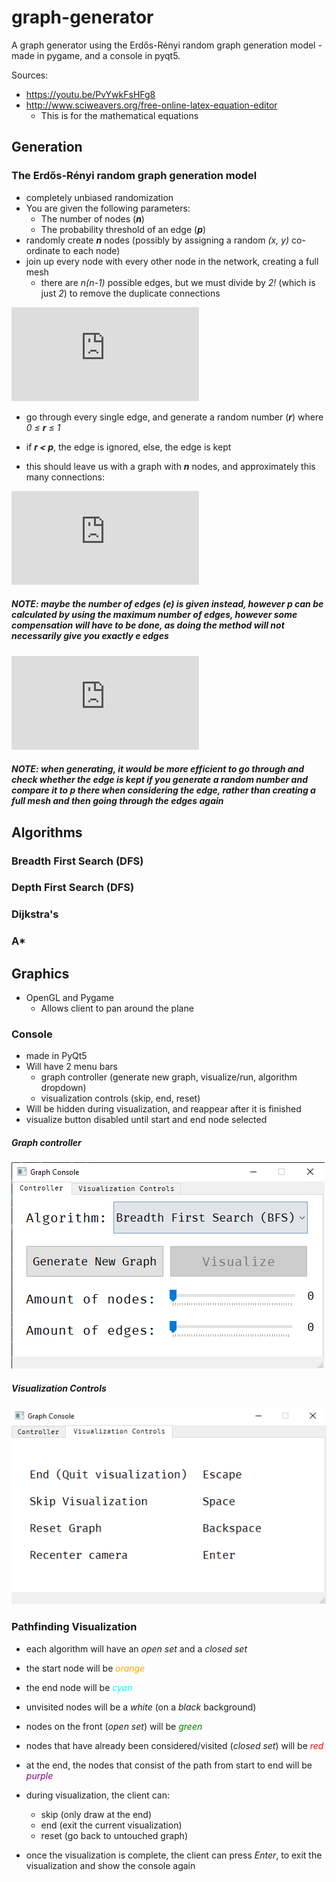 # graph-generator
A graph generator using the Erdős-Rényi random graph generation model - made in pygame, and a console in pyqt5.

Sources:
* <https://youtu.be/PvYwkFsHFg8> 
* <http://www.sciweavers.org/free-online-latex-equation-editor>
  * This is for the mathematical equations 

## Generation

### The Erdős-Rényi random graph generation model
* completely unbiased randomization
* You are given the following parameters:
  * The number of nodes (***n***)
  * The probability threshold of an edge (***p***)
* randomly create ***n*** nodes (possibly by assigning a random *(x, y)* co-ordinate to each node)
* join up every node with every other node in the network, creating a full mesh
  * there are *n(n-1)* possible edges, but we must divide by *2!* (which is just *2*) to remove the duplicate connections

![equation](http://www.sciweavers.org/tex2img.php?eq=p%20%5Ctimes%20%20%5Cfrac%7Bn%28n-1%29%7D%7B2%7D%20%3D%20%5Cfrac%7Bpn%28n-1%29%7D%7B2%7D&bc=White&fc=Black&im=jpg&fs=12&ff=arev&edit=0)

* go through every single edge, and generate a random number (***r***) where *0 ≤ **r** ≤ 1*

* if ***r < p***, the edge is ignored, else, the edge is kept
* this should leave us with a graph with ***n*** nodes, and approximately this many connections:

![equation](http://www.sciweavers.org/tex2img.php?eq=p%20%5Ctimes%20%5Cfrac%7Bn%28n-1%29%7D%7B2%7D%20%3D%20%5Cfrac%7Bpn%28n-1%29%7D%7B2%7D&bc=White&fc=Black&im=jpg&fs=12&ff=arev&edit=0)


##### NOTE: maybe the number of edges (***e***) is given instead, however ***p*** can be calculated by using the maximum number of edges, however some compensation will have to be done, as doing the method will not necessarily give you exactly ***e*** edges
![equation](http://www.sciweavers.org/tex2img.php?eq=p%3D%20%5Cfrac%7Be%7D%7B%20%5Cbig%28%20%5Cfrac%7Bn%28n-1%29%7D%7B2%7D%20%5Cbig%29%20%7D%20&bc=White&fc=Black&im=jpg&fs=12&ff=arev&edit=0)

##### NOTE: when generating, it would be more efficient to go through and check whether the edge is kept if you generate a random number and compare it to ***p*** there when considering the edge, rather than creating a full mesh and then going through the edges again

## Algorithms 

### Breadth First Search (DFS)

### Depth First Search (DFS)

### Dijkstra's

### A*

## Graphics
* OpenGL and Pygame
  * Allows client to pan around the plane 

### Console
* made in PyQt5
* Will have 2 menu bars
  * graph controller (generate new graph, visualize/run, algorithm dropdown)
  * visualization controls (skip, end, reset)
* Will be hidden during visualization, and reappear after it is finished
* visualize button disabled until start and end node selected

##### Graph controller

![Console Graph Tab](public/console_tab_1.png)

##### Visualization Controls

![Console Controls Tab](public/console_tab_2.png)

### Pathfinding Visualization
* each algorithm will have an *open set* and a *closed set*
* the start node will be <span style="color:orange">*orange*</span>
* the end node will be <span style="color:cyan">*cyan*</span>
* unvisited nodes will be a *white* (on a *black* background)
* nodes on the front (*open set*) will be <span style="color:green">*green*</span>
* nodes that have already been considered/visited (*closed set*) will be <span style="color:red">*red*</span>
* at the end, the nodes that consist of the path from start to end will be <span style="color:purple">*purple*</span>

* during visualization, the client can:
  * skip (only draw at the end)
  * end (exit the current visualization)
  * reset (go back to untouched graph)
* once the visualization is complete, the client can press *Enter*, to exit the visualization and show the console again 

